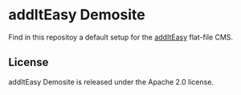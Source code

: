 # addItEasy Demosite

Find in this repositoy a default setup for the [addItEasy](https://github.com/bitExpert/addItEasy) flat-file CMS.

## License

addItEasy Demosite is released under the Apache 2.0 license.
